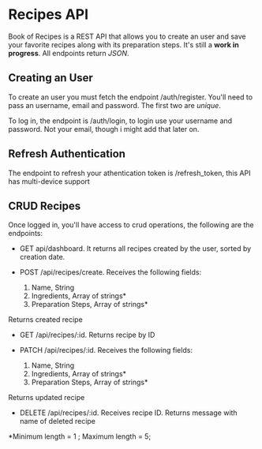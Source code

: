 # Recipes API

Book of Recipes is a REST API that allows you to create an user and save your favorite recipes along with its preparation steps. It's still a **work in progress**. All endpoints return _JSON_.

## Creating an User

To create an user you must fetch the endpoint /auth/register. You'll need to pass an username, email and password. The first two are _unique_.

To log in, the endpoint is /auth/login, to login use your username and password. Not your email, though i might add that later on.

## Refresh Authentication

The endpoint to refresh your athentication token is /refresh_token, this API has multi-device support

## CRUD Recipes

Once logged in, you'll have access to crud operations, the following are the endpoints:

- GET api/dashboard. It returns all recipes created by the user, sorted by creation date.

- POST /api/recipes/create. Receives the following fields:
  1. Name, String
  2. Ingredients, Array of strings\*
  3. Preparation Steps, Array of strings\*

Returns created recipe

- GET /api/recipes/:id. Returns recipe by ID

- PATCH /api/recipes/:id. Receives the following fields:
  1. Name, String
  2. Ingredients, Array of strings\*
  3. Preparation Steps, Array of strings\*

Returns updated recipe

- DELETE /api/recipes/:id. Receives recipe ID. Returns message with name of deleted recipe

\*Minimum length = 1 ; Maximum length = 5;
